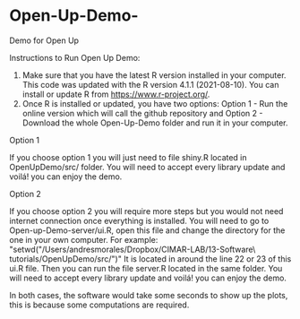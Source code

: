 # Open-Up-Demo-
Demo for Open Up

Instructions to Run Open Up Demo:

  1. Make sure that you have the latest R version installed in your computer. This code was updated with the R version 4.1.1 (2021-08-10). You can install or update 
     R from https://www.r-project.org/.
  2. Once R is installed or updated, you have two options: Option 1 - Run the online version which will call the github repository and Option 2 - Download the whole  Open-Up-Demo folder and run it in your computer. 

Option 1

If you choose option 1 you will just need to file shiny.R located in OpenUpDemo/src/ folder. You will need to accept every library update and voilá! you can enjoy the demo. 

Option 2

If you choose option 2 you will require more steps but you would not need internet connection once everything is installed. You will need to go to Open-up-Demo-server/ui.R, open this file and change the directory for the one in your own computer. For example: "setwd("/Users/andresmorales/Dropbox/CIMAR-LAB/13-Software\ tutorials/OpenUpDemo/src/")" It is located in around the line 22 or 23 of this ui.R file. Then you can run the file server.R located in the same folder. You will need to accept every library update and voilá! you can enjoy the demo. 



In both cases, the software would take some seconds to show up the plots, this is because some computations are required.

